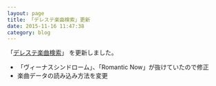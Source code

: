 ```yaml
---
layout: page
title: 「デレステ楽曲検索」更新
date: 2015-11-16 11:47:38
category: blog
---
```

「<a href="/imas/sl-stage-songs-search/">デレステ楽曲検索</a>」
を更新しました。

- 「ヴィーナスシンドローム」、「Romantic Now」が抜けていたので修正
- 楽曲データの読み込み方法を変更

